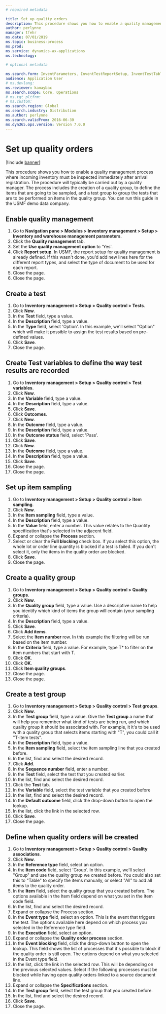 ```yaml
--- 
# required metadata 
 
title: Set up quality orders
description: This procedure shows you how to enable a quality management process where incoming inventory must be inspected immediately after arrival registration. 
author: perlynne
manager: tfehr 
ms.date: 07/01/2019
ms.topic: business-process 
ms.prod:  
ms.service: dynamics-ax-applications 
ms.technology:  
 
# optional metadata 
 
ms.search.form: InventParameters, InventTestReportSetup, InventTestTable, DefaultDashboard, InventTestVariable, InventTestVariableOutcome, InventItemSampling, InventTestQualityGroup, InventTestItemQualityGroupAdd, SysQueryForm, InventTestItemQualityGroup, InventTestGroup, InventTestAssociationTable   
audience: Application User 
# ms.devlang:  
ms.reviewer: kamaybac
ms.search.scope: Core, Operations 
# ms.tgt_pltfrm:  
# ms.custom:  
ms.search.region: Global
ms.search.industry: Distribution
ms.author: perlynne
ms.search.validFrom: 2016-06-30 
ms.dyn365.ops.version: Version 7.0.0 
---
```

# Set up quality orders

[!include [banner](../../includes/banner.md)]

This procedure shows you how to enable a quality management process where incoming inventory must be inspected immediately after arrival registration. The procedure will typically be carried out by a quality manager. The process includes the creation of a quality group, to define the items that are going to be sampled, and a test group to group the tests that are to be performed on items in the quality group. You can run this guide in the USMF demo data company.


## Enable quality management
1. Go to **Navigation pane > Modules > Inventory management > Setup > Inventory and warehouse management parameters**.
2. Click the **Quality management** tab.
3. Set the **Use quality management option** to 'Yes'.
4. Click **Report setup**. In USMF, the report setup for quality management is already defined. If this wasn't done, you'd add new lines here for the different report types, and select the type of document to be used for each report.  
5. Close the page.
6. Close the page.

## Create a test
1. Go to **Inventory management > Setup > Quality control > Tests**.
2. Click **New**.
3. In the **Test** field, type a value.
4. In the **Description** field, type a value.
5. In the **Type** field, select 'Option'. In this example, we'll select "Option" which will make it possible to assign the test results based on pre-defined values.  
6. Click **Save**.
7. Close the page.

## Create Test variables to define the way test results are recorded
1. Go to **Inventory management > Setup > Quality control > Test variables**.
2. Click **New**.
3. In the **Variable** field, type a value.
4. In the **Description** field, type a value.
5. Click **Save**.
6. Click **Outcomes**.
7. Click **New**.
8. In the **Outcome** field, type a value.
9. In the **Description** field, type a value.
10. In the **Outcome status** field, select 'Pass'.
11. Click **Save**.
12. Click **New**.
13. In the **Outcome** field, type a value.
14. In the **Description** field, type a value.
15. Click **Save**.
16. Close the page.
17. Close the page.

## Set up item sampling
1. Go to **Inventory management > Setup > Quality control > Item sampling**.
2. Click **New**.
3. In the **Item sampling** field, type a value.
4. In the **Description** field, type a value.
5. In the **Value** field, enter a number. This value relates to the Quantity specification that's selected in the adjacent field.  
6. Expand or collapse the **Process** section.
7. Select or clear the **Full blocking** check box. If you select this option, the whole lot or order line quantity is blocked if a test is failed. If you don't select it, only the items in the quality order are blocked.  
8. Click **Save**.
9. Close the page.

## Create a quality group
1. Go to **Inventory management > Setup > Quality control > Quality groups**.
2. Click **New**.
3. In the **Quality group** field, type a value. Use a descriptive name to help you identify which kind of items the group will contain (your sampling criteria).  
4. In the **Description** field, type a value.
5. Click **Save**.
6. Click **Add items**.
7. Select the **Item number** row. In this example the filtering will be run based on  the item number.  
8. In the **Criteria** field, type a value. For example, type T* to filter on the item numbers that start with T.  
9. Click **OK**.
10. Click **OK**.
11. Click **Item quality groups**.
12. Close the page.
13. Close the page.

## Create a test group
1. Go to **Inventory management > Setup > Quality control > Test groups**.
2. Click **New**.
3. In the **Test group** field, type a value. Give the **Test group** a name that will help you remember what kind of tests are being run, and which quality group it should be associated with. For example, it it's to be used with a quality group that selects items starting with "T", you could call it "T-item tests".  
4. In the **Description** field, type a value.
5. In the **Item sampling** field, select the item sampling line that you created before.
6. In the list, find and select the desired record.
7. Click **Add**.
8. In the **Sequence number** field, enter a number.
9. In the **Test** field, select the test that you created earlier.
10. In the list, find and select the desired record.
11. Click the **Test** tab.
12. In the **Variable** field, select the test variable that you created before
13. In the list, find and select the desired record.
14. In the **Default outcome** field, click the drop-down button to open the lookup.
15. In the list, click the link in the selected row.
16. Click **Save**.
17. Close the page.

## Define when quality orders will be created
1. Go to **Inventory management > Setup > Quality control > Quality associations**.
2. Click **New**.
3. In the **Reference type** field, select an option.
4. In the **Item code** field, select 'Group'. In this example, we'll select "Group" and use the quality group we created before. You could also set this to "Table" to specify the items manually, or select "All" to add all items to the quality order.  
5. In the **Item** field, select the quality group that you created before. The options available in the Item field depend on what you set in the Item code field.  
6. In the list, find and select the desired record.
7. Expand or collapse the Process section.
8. In the **Event type** field, select an option. This is the event that triggers the test. The options available here depend on which process you selected in the Reference type field.  
9. In the **Execution** field, select an option.
10. Expand or collapse the **Quality order process** section.
11. In the **Event blocking** field, click the drop-down button to open the lookup. This field shows the list of processes that it's possible to block if the quality order is still open. The options depend on what you selected in the Event type field.  
12. In the list, click the link in the selected row. This will be depending on the previous selected values. Select if the following processes must be blocked while having open quality orders linked to a source document line.  
13. Expand or collapse the **Specifications** section.
14. In the **Test group** field, select the test group that you created before.
15. In the list, find and select the desired record.
16. Click **Save**.
17. Close the page.

